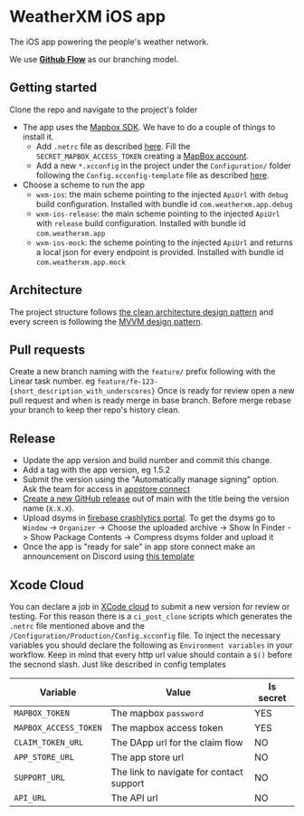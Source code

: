 # WeatherXM iOS app

The iOS app powering the people's weather network.

We use [**Github Flow**](https://githubflow.github.io/) as our branching model.

## Getting started
Clone the repo and navigate to the project's folder
- The app uses the [Mapbox SDK](https://docs.mapbox.com/ios/maps/guides/). We have to do a couple of things to install it.
  - Add `.netrc` file as described [here](https://docs.mapbox.com/ios/maps/guides/install/). Fill the `SECRET_MAPBOX_ACCESS_TOKEN` creating a [MapBox account](https://account.mapbox.com/).
  - Add a new `*.xcconfig` in the project under the `Configuration/` folder following the `Config.xcconfig-template` file as described [here](https://github.com/WeatherXM/wxm-ios/blob/main/CONTRIBUTING.md).
- Choose a scheme to run the app
  - `wxm-ios`: the main scheme pointing to the injected `ApiUrl` with `debug` build configuration. Installed with bundle id `com.weatherxm.app.debug`
  - `wxm-ios-release`: the main scheme pointing to the injected `ApiUrl` with `release` build configuration. Installed with bundle id `com.weatherxm.app`
  - `wxm-ios-mock`: the scheme pointing to the injected `ApiUrl` and returns a local json for every endpoint is provided. Installed with bundle id `com.weatherxm.app.mock`

## Architecture
The project structure follows [the clean architecture design pattern](https://tech.olx.com/clean-architecture-and-mvvm-on-ios-c9d167d9f5b3) and every screen is following the [MVVM design pattern](https://blog.devgenius.io/mvvm-architectural-design-pattern-in-swift-87dde74758b0).
## Pull requests
Create a new branch naming with the `feature/` prefix following with the Linear task number. eg `feature/fe-123-{short_description_with_underscores}`
Once is ready for review open a new pull request and when is ready merge in base branch. Before merge rebase your branch to keep ther repo's history clean.
## Release
- Update the app version and build number and commit this change.
- Add a tag with the app version, eg 1.5.2
- Submit the version using the "Automatically manage signing" option. Ask the team for access in [appstore connect](https://appstoreconnect.apple.com)
- [Create a new GitHub release](https://github.com/WeatherXM/wxm-ios/releases/new) out of main with the title being the version name (`X.X.X`).
- Upload dsyms in [firebase crashlytics portal](https://console.firebase.google.com/u/1/project/weatherxm-321811/crashlytics/app/ios:com.weatherxm.app/dsyms). To get the dsyms go to `Window` -> `Organizer` -> Choose the uploaded archive -> Show In Finder -> Show Package Contents -> Compress dsyms folder and upload it
- Once the app is "ready for sale" in app store connect make an announcement on Discord using [this template](https://outline.weatherxm.com/doc/templates-for-update-announcements-Uiek4uZYjE)
## Xcode Cloud
You can declare a job in [XCode cloud](https://developer.apple.com/xcode-cloud/) to submit a new version for review or testing. For this reason there is a `ci_post_clone` scripts which generates the `.netrc` file mentioned above and the `/Configuration/Production/Config.xcconfig` file. To inject the necessary variables you should declare the following as `Environment variables` in your workflow. Keep in mind that every http url value should contain a `$()` before the secnond slash. Just like described in config templates

| Variable             | Value                                    | Is secret |
|----------------------|------------------------------------------|-----------|
| `MAPBOX_TOKEN`       | The mapbox `password`                    | YES       |                                |
| `MAPBOX_ACCESS_TOKEN`| The mapbox access token                  | YES       |
| `CLAIM_TOKEN_URL`    | The DApp url for the claim flow          | NO        |
| `APP_STORE_URL`      | The app store url                        | NO        |
| `SUPPORT_URL`        | The link to navigate for contact support | NO        |
| `API_URL`            | The API url                              | NO        |
